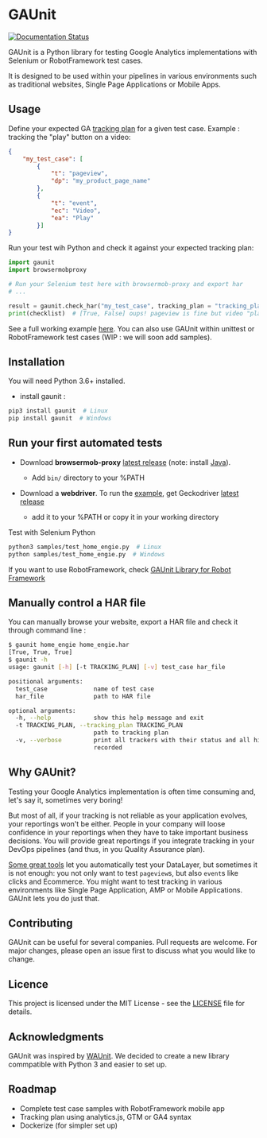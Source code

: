 # GAUnit

[![Documentation Status](https://readthedocs.org/projects/gaunit/badge/?version=latest)](https://gaunit.readthedocs.io/en/latest/?badge=latest)

GAUnit is a Python library for testing Google Analytics implementations with Selenium or RobotFramework test cases.

It is designed to be used within your pipelines in various environments such as traditional websites, Single Page Applications or Mobile Apps.

## Usage

Define your expected GA [tracking plan](tracking_plan.json) for a given test case. Example : tracking the "play" button on a video:

```JSON
{
    "my_test_case": [
        {
            "t": "pageview",
            "dp": "my_product_page_name"
        },
        {
            "t": "event",
            "ec": "Video",
            "ea": "Play"
        }]
}
```

Run your test wih Python and check it against your expected tracking plan:

```python
import gaunit
import browsermobproxy

# Run your Selenium test here with browsermob-proxy and export har
# ...

result = gaunit.check_har("my_test_case", tracking_plan = "tracking_plan.json", har_path="my_test_case.har")
print(checklist)  # [True, False] oups! pageview is fine but video "play" button is not properly tracked.
```

See a full working example [here](./samples/test_home_engie.py). You can also use GAUnit within unittest or RobotFramework test cases (WIP : we will soon add samples).

## Installation

You will need Python 3.6+ installed.

- install gaunit :

```sh
pip3 install gaunit  # Linux
pip install gaunit  # Windows
```

## Run your first automated tests

- Download **browsermob-proxy** [latest release](https://github.com/lightbody/browsermob-proxy/releases) (note: install [Java](https://www.oracle.com/java/technologies/javase-jre8-downloads.html)).
  - Add `bin/` directory to your %PATH

- Download a **webdriver**. To run the [example](./samples/test_home_engie.py), get Geckodriver [latest release](https://chromedriver.chromium.org/getting-started)
  - add it to your %PATH or copy it in your working directory

Test with Selenium Python

```sh
python3 samples/test_home_engie.py  # Linux
python samples/test_home_engie.py  # Windows
```

If you want to use RobotFramework, check [GAUnit Library for Robot Framework](https://github.com/VinceCabs/robotframework-gaunitlibrary)

## Manually control a HAR file

You can manually browse your website, export a HAR file and check it through command line :

```sh
$ gaunit home_engie home_engie.har
[True, True, True]
$ gaunit -h
usage: gaunit [-h] [-t TRACKING_PLAN] [-v] test_case har_file

positional arguments:
  test_case             name of test case
  har_file              path to HAR file

optional arguments:
  -h, --help            show this help message and exit
  -t TRACKING_PLAN, --tracking_plan TRACKING_PLAN
                        path to tracking plan
  -v, --verbose         print all trackers with their status and all hits
                        recorded
```

## Why GAUnit?

Testing your Google Analytics implementation is often time consuming and, let's say it, sometimes very boring!

But most of all, if your tracking is not reliable as your application evolves, your reportings won't be either. People in your company will loose confidence in your reportings when they have to take important business decisions. You will provide great reportings if you integrate tracking in your DevOps pipelines (and thus, in you Quality Assurance plan).

[Some great tools](https://www.simoahava.com/analytics/automated-tests-for-google-tag-managers-datalayer/) let you automatically test your DataLayer, but sometimes it is not enough: you not only want to test `pageview`s, but also `event`s like clicks and Ecommerce. You might want to test tracking in various environments like Single Page Application, AMP or Mobile Applications. GAUnit lets you do just that.

## Contributing

GAUnit can be useful for several companies. Pull requests are welcome. For major changes, please open an issue first to discuss what you would like to change.

## Licence

This project is licensed under the MIT License - see the [LICENSE](LICENCE) file for details.

## Acknowledgments

GAUnit was inspired by [WAUnit](https://github.com/joaolcorreia/WAUnit). We decided to create a new library commpatible with Python 3 and easier to set up.

## Roadmap

- Complete test case samples with RobotFramework mobile app
- Tracking plan using analytics.js, GTM or GA4 syntax
- Dockerize (for simpler set up)
